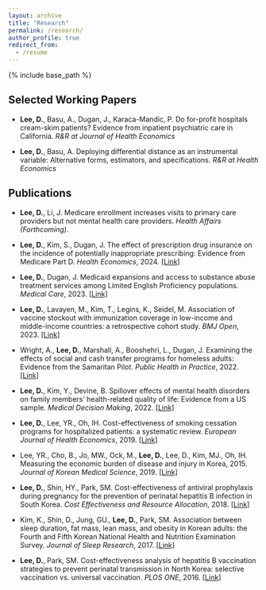 ```yaml
---
layout: archive
title: "Research"
permalink: /research/
author_profile: true
redirect_from:
  - /resume
---
```


{% include base_path %}


Selected Working Papers
------

* **Lee, D.**, Basu, A.,  Dugan, J., Karaca-Mandic, P. Do for-profit hospitals cream-skim patients? Evidence from inpatient psychiatric care in California. 
*R&R at Journal of Health Economics*

* **Lee, D.**, Basu, A. Deploying differential distance as an instrumental variable: Alternative forms, estimators, and specifications. *R&R at Health Economics*


Publications
------

* **Lee, D.**, Li, J. Medicare enrollment increases visits to primary care providers but not mental health care providers. *Health Affairs (Forthcoming).*
  
* **Lee, D.**, Kim, S., Dugan, J. The effect of prescription drug insurance on the incidence of potentially inappropriate prescribing: Evidence from Medicare Part D. *Health Economics*, 2024. [[Link]](https://doi.org/10.1002/hec.4766)

* **Lee, D.**, Dugan, J. Medicaid expansions and access to substance abuse treatment services among Limited English Proficiency populations. *Medical Care*, 2023. [[Link]](https://doi.org/10.1097/MLR.0000000000001928)

* **Lee, D.**, Lavayen, M., Kim, T., Legins, K., Seidel, M. Association of vaccine stockout with immunization coverage in low-income and middle-income countries: a retrospective cohort study. *BMJ Open*, 2023. [[Link]](https://doi.org/10.1136/bmjopen-2023-072364)

* Wright, A., **Lee, D.**, Marshall, A., Booshehri, L., Dugan, J. Examining the effects of social and cash transfer programs for homeless adults: Evidence from the Samaritan Pilot. *Public Health in Practice*, 2022. [[Link]](https://doi.org/10.1016/j.puhip.2022.100331) 

* **Lee, D.**, Kim, Y., Devine, B. Spillover effects of mental health disorders on family members’ health-related quality of life: Evidence from a US sample. *Medical Decision Making*, 2022. [[Link]](https://doi.org/10.1177/0272989X211027146) 		
			
* **Lee, D.**, Lee, YR., Oh, IH. Cost-effectiveness of smoking cessation programs for hospitalized patients: a systematic review. *European Journal of Health Economics*, 2019. [[Link]](https://doi.org/10.1007/s10198-019-01105-7) 				
					
* Lee, YR., Cho, B., Jo, MW., Ock, M., **Lee, D.**, Lee, D., Kim, MJ., Oh, IH. Measuring the economic burden of disease and injury in Korea, 2015. 
*Journal of Korean Medical Science*, 2019. [[Link]](https://doi.org/10.3346/jkms.2019.34.e80) 	
					
* **Lee, D.**, Shin, HY., Park, SM. Cost-effectiveness of antiviral prophylaxis during pregnancy for the prevention of perinatal hepatitis B infection in South Korea. *Cost Effectiveness and Resource Allocation*, 2018. [[Link]](https://doi.org/10.1186/s12962-018-0088-9) 	
					
* Kim, K., Shin, D., Jung, GU., **Lee, D.**, Park, SM. Association between sleep duration, fat mass, lean mass, and obesity in Korean adults: the Fourth and Fifth Korean National Health and Nutrition Examination Survey. *Journal of Sleep Research*, 2017. [[Link]](https://doi.org/10.1111/jsr.12504) 
					
* **Lee, D.**, Park, SM. Cost-effectiveness analysis of hepatitis B vaccination strategies to prevent perinatal transmission in North Korea: selective vaccination vs. universal vaccination. *PLOS ONE*, 2016. [[Link]](https://doi.org/10.1371/journal.pone.0165879) 
